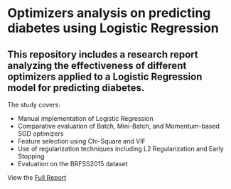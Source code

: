 # Optimizers analysis on predicting diabetes using Logistic Regression

## This repository includes a research report analyzing the effectiveness of different optimizers applied to a Logistic Regression model for predicting diabetes.

The study covers:

- Manual implementation of Logistic Regression
- Comparative evaluation of Batch, Mini-Batch, and Momentum-based SGD optimizers
- Feature selection using Chi-Square and VIF
- Use of regularization techniques including L2 Regularization and Early Stopping
- Evaluation on the BRFSS2015 dataset

 View the [Full Report](report/Reports.pdf)
